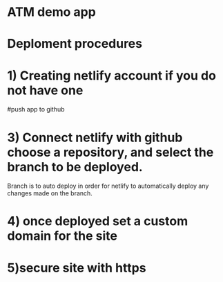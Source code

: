 # ATM demo app

# Deploment procedures 

# 1) Creating netlify account if you do not have one

#push app to github 

# 3) Connect netlify with github choose a repository, and select the branch to be deployed.
Branch is to  auto deploy in order for netlify to automatically deploy any changes made on the branch.

# 4) once deployed set a custom domain for the site

# 5)secure site with https
 
